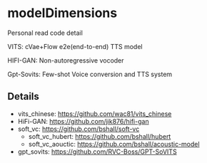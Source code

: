 # modelDimensions
Personal read code detail

VITS: cVae+Flow e2e(end-to-end) TTS model

HIFI-GAN: Non-autoregressive vocoder

Gpt-Sovits: Few-shot Voice conversion and TTS system
  
  
## Details
- vits_chinese: https://github.com/wac81/vits_chinese
- HiFi-GAN: https://github.com/jik876/hifi-gan
- soft_vc: https://github.com/bshall/soft-vc
    - soft_vc_hubert: https://github.com/bshall/hubert
    - soft_vc_aouctic: https://github.com/bshall/acoustic-model
- gpt_sovits: https://github.com/RVC-Boss/GPT-SoVITS